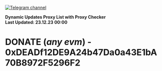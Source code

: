 [![Telegram channel](https://img.shields.io/endpoint?url=https://runkit.io/damiankrawczyk/telegram-badge/branches/master?url=https://t.me/n4z4v0d)](https://t.me/n4z4v0d) 

**Dynamic Updates Proxy List with Proxy Checker**  
**Last Updated: 23.12.23 00:00**

# DONATE (_any evm_) - 0xDEADf12DE9A24b47Da0a43E1bA70B8972F5296F2
